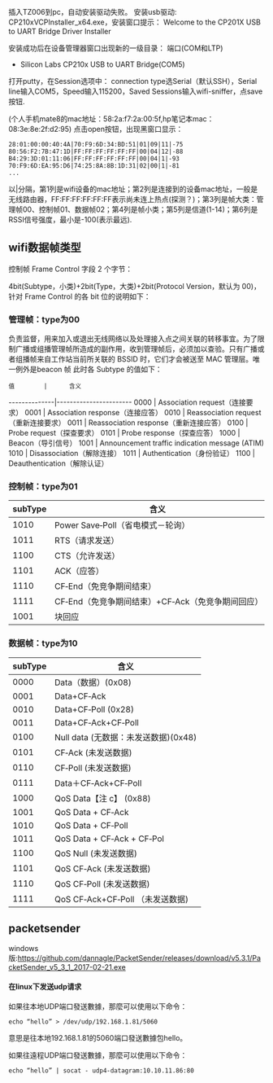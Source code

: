 插入TZ006到pc，自动安装驱动失败。
安装usb驱动:
CP210xVCPInstaller_x64.exe，安装窗口提示：
Welcome to the CP201X USB to UART Bridge Driver Installer

安装成功后在设备管理器窗口出现新的一级目录：
端口(COM和LTP)
  - Silicon Labs CP210x USB to UART Bridge(COM5)

打开putty，在Session选项中：
connection type选Serial（默认SSH），Serial line输入COM5，Speed输入115200，Saved Sessions输入wifi-sniffer，点save按钮.

(个人手机mate8的mac地址：58:2a:f7:2a:00:5f,hp笔记本mac：08:3e:8e:2f:d2:95)
点击open按钮，出现黑窗口显示：
```
28:01:00:00:40:4A|70:F9:6D:34:BD:51|01|09|11|-75
80:56:F2:7B:47:1D|FF:FF:FF:FF:FF:FF|00|04|12|-88
B4:29:3D:01:11:06|FF:FF:FF:FF:FF:FF|00|04|1|-93
70:F9:6D:EA:95:D6|74:25:8A:8B:1D:31|02|00|1|-81
...
```
以|分隔，第1列是wifi设备的mac地址；第2列是连接到的设备mac地址，一般是无线路由器，FF:FF:FF:FF:FF:FF表示尚未连上热点(探测？)；第3列是帧大类：管理帧00、控制帧01、数据帧02；第4列是帧小类；第5列是信道(1-14)；第6列是RSSI信号强度，最小是-100(表示最远).

## wifi数据帧类型

控制帧 Frame Control 字段 2 个字节：

4bit(Subtype，小类)+2bit(Type，大类)+2bit(Protocol Version，默认为 00)，针对 Frame Control 的各 bit 位的说明如下：

### 管理帧：type为00
负责监督，用来加入或退出无线网络以及处理接入点之间关联的转移事宜。为了限制广播或组播管理帧所造成的副作用，收到管理帧后，必须加以查验。只有广播或者组播帧来自工作站当前所关联的 BSSID 时，它们才会被送至 MAC 管理层。唯一例外是beacon 帧
此时各 Subtype 的值如下：  

    值        |      含义
--------------|-----------------------
    0000      |     Association request（连接要求）
    0001      |     Association response（连接应答）
    0010      |     Reassociation request（重新连接要求）
    0011      |     Reassociation response（重新连接应答）
    0100      |     Probe request（探查要求）
    0101      |     Probe response（探查应答）
    1000      |     Beacon（导引信号）
    1001      |     Announcement  traffic  indication  message (ATIM)    
    1010      |     Disassociation（解除连接）
    1011      |     Authentication（身份验证）
    1100      |     Deauthentication（解除认证）

### 控制帧：type为01
   
   subType       |          含义
-----------------|--------------------------
   1010          |         Power Save‐Poll（省电模式－轮询）
   1011          |         RTS（请求发送）
   1100          |         CTS（允许发送）
   1101          |         ACK（应答）
   1110          |         CF‐End（免竞争期间结束）
   1111          |         CF‐End（免竞争期间结束）+CF‐Ack（免竞争期间回应）
   1001          |         块回应


### 数据帧：type为10
subType       |          含义
--------------|---------------------------
0000          |          Data（数据）(0x08)
0001          |          Data+CF‐Ack
0010          |          Data+CF‐Poll (0x28)
0011          |          Data+CF‐Ack+CF‐Poll
0100          |          Null data (无数据：未发送数据)(0x48)
0101          |          CF‐Ack (未发送数据)
0110          |          CF‐Poll (未发送数据)
0111          |          Data＋CF‐Ack+CF‐Poll
1000          |          QoS Data【注 c】 (0x88)
1001          |          QoS Data + CF‐Ack
1010          |          QoS Data + CF‐Poll
1011          |          QoS Data + CF‐Ack + CF‐Pol
1100          |          QoS Null (未发送数据)
1101          |          QoS CF‐Ack (未发送数据)
1110          |          QoS CF‐Poll (未发送数据)
1111          |          QoS CF‐Ack+CF‐Poll （未发送数据)

## packetsender
windows版:https://github.com/dannagle/PacketSender/releases/download/v5.3.1/PacketSender_v5_3_1_2017-02-21.exe

#### 在linux下发送udp请求
如果往本地UDP端口發送數據，那麼可以使用以下命令：
```
echo “hello” > /dev/udp/192.168.1.81/5060
```
意思是往本地192.168.1.81的5060端口發送數據包hello。

如果往遠程UDP端口發送數據，那麼可以使用以下命令：
```
echo “hello” | socat - udp4-datagram:10.10.11.86:80
```